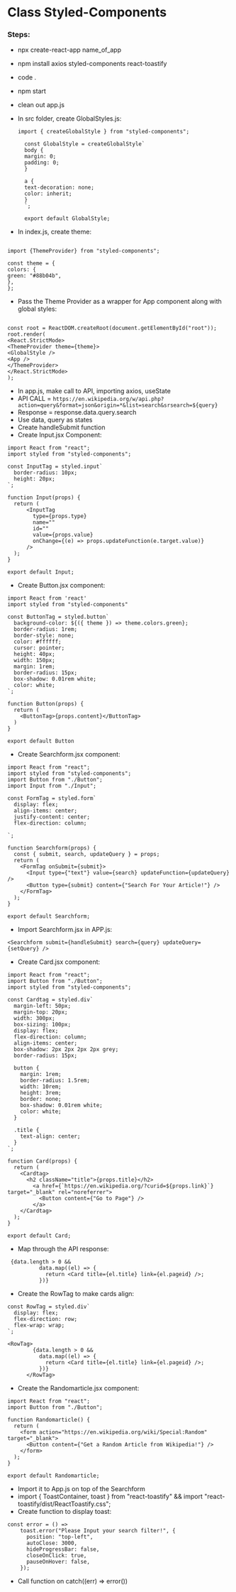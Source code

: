 # Class Styled-Components

### Steps:

- npx create-react-app name_of_app
- npm install axios styled-components react-toastify
- code .
- npm start
- clean out app.js
- In src folder, create GlobalStyles.js:

  ```
  import { createGlobalStyle } from "styled-components";

    const GlobalStyle = createGlobalStyle`
    body {
    margin: 0;
    padding: 0;
    }

    a {
    text-decoration: none;
    color: inherit;
    }
    `;

    export default GlobalStyle;

  ```

- In index.js, create theme:

```

import {ThemeProvider} from "styled-components";

const theme = {
colors: {
green: "#88b04b",
},
};

```

- Pass the Theme Provider as a wrapper for App component along with global styles:

```

const root = ReactDOM.createRoot(document.getElementById("root"));
root.render(
<React.StrictMode>
<ThemeProvider theme={theme}>
<GlobalStyle />
<App />
</ThemeProvider>
</React.StrictMode>
);

```

- In app.js, make call to API, importing axios, useState
- API CALL = `https://en.wikipedia.org/w/api.php?action=query&format=json&origin=*&list=search&srsearch=${query}`
- Response = response.data.query.search
- Use data, query as states
- Create handleSubmit function
- Create Input.jsx Component:

```
import React from "react";
import styled from "styled-components";

const InputTag = styled.input`
  border-radius: 10px;
  height: 20px;
`;

function Input(props) {
  return (
      <InputTag
        type={props.type}
        name=""
        id=""
        value={props.value}
        onChange={(e) => props.updateFunction(e.target.value)}
      />
  );
}

export default Input;
```

- Create Button.jsx component:

```
import React from 'react'
import styled from "styled-components"

const ButtonTag = styled.button`
  background-color: ${({ theme }) => theme.colors.green};
  border-radius: 1rem;
  border-style: none;
  color: #ffffff;
  cursor: pointer;
  height: 40px;
  width: 150px;
  margin: 1rem;
  border-radius: 15px;
  box-shadow: 0.01rem white;
  color: white;
`;

function Button(props) {
  return (
    <ButtonTag>{props.content}</ButtonTag>
  )
}

export default Button
```

- Create Searchform.jsx component:

```
import React from "react";
import styled from "styled-components";
import Button from "./Button";
import Input from "./Input";

const FormTag = styled.form`
  display: flex;
  align-items: center;
  justify-content: center;
  flex-direction: column;

`;

function Searchform(props) {
  const { submit, search, updateQuery } = props;
  return (
    <FormTag onSubmit={submit}>
      <Input type={"text"} value={search} updateFunction={updateQuery} />
      <Button type={submit} content={"Search For Your Article!"} />
    </FormTag>
  );
}

export default Searchform;
```

- Import Searchform.jsx in APP.js:

```
<Searchform submit={handleSubmit} search={query} updateQuery={setQuery} />
```

- Create Card.jsx component:

```
import React from "react";
import Button from "./Button";
import styled from "styled-components";

const Cardtag = styled.div`
  margin-left: 50px;
  margin-top: 20px;
  width: 300px;
  box-sizing: 100px;
  display: flex;
  flex-direction: column;
  align-items: center;
  box-shadow: 2px 2px 2px 2px grey;
  border-radius: 15px;

  button {
    margin: 1rem;
    border-radius: 1.5rem;
    width: 10rem;
    height: 3rem;
    border: none;
    box-shadow: 0.01rem white;
    color: white;
  }

  .title {
    text-align: center;
  }
`;

function Card(props) {
  return (
    <Cardtag>
      <h2 className="title">{props.title}</h2>
        <a href={`https://en.wikipedia.org/?curid=${props.link}`} target="_blank" rel="noreferrer">
          <Button content={"Go to Page"} />
        </a>
    </Cardtag>
  );
}

export default Card;
```

- Map through the API response:

```
 {data.length > 0 &&
          data.map((el) => {
            return <Card title={el.title} link={el.pageid} />;
          })}
```

- Create the RowTag to make cards align:

```
const RowTag = styled.div`
  display: flex;
  flex-direction: row;
  flex-wrap: wrap;
`;

<RowTag>
        {data.length > 0 &&
          data.map((el) => {
            return <Card title={el.title} link={el.pageid} />;
          })}
      </RowTag>
```

- Create the Randomarticle.jsx component:

```
import React from "react";
import Button from "./Button";

function Randomarticle() {
  return (
    <form action="https://en.wikipedia.org/wiki/Special:Random" target="_blank">
      <Button content={"Get a Random Article from Wikipedia!"} />
    </form>
  );
}

export default Randomarticle;
```

- Import it to App.js on top of the Searchform
- import { ToastContainer, toast } from "react-toastify" && import "react-toastify/dist/ReactToastify.css";
- Create function to display toast:

```
const error = () =>
    toast.error("Please Input your search filter!", {
      position: "top-left",
      autoClose: 3000,
      hideProgressBar: false,
      closeOnClick: true,
      pauseOnHover: false,
    });
```

- Call function on catch((err) => error())
